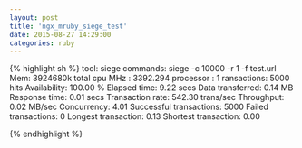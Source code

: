 ```yaml
---
layout: post
title: 'ngx_mruby_siege_test'
date: 2015-08-27 14:29:00
categories: ruby
---
```

{% highlight sh %}
tool: siege
commands: siege -c 10000 -r 1 -f test.url
Mem:   3924680k total
cpu MHz   : 3392.294
processor : 1
ransactions:            5000 hits
Availability:         100.00 %
Elapsed time:           9.22 secs
Data transferred:         0.14 MB
Response time:            0.01 secs
Transaction rate:       542.30 trans/sec
Throughput:           0.02 MB/sec
Concurrency:            4.01
Successful transactions:        5000
Failed transactions:             0
Longest transaction:          0.13
Shortest transaction:         0.00

{% endhighlight %}
